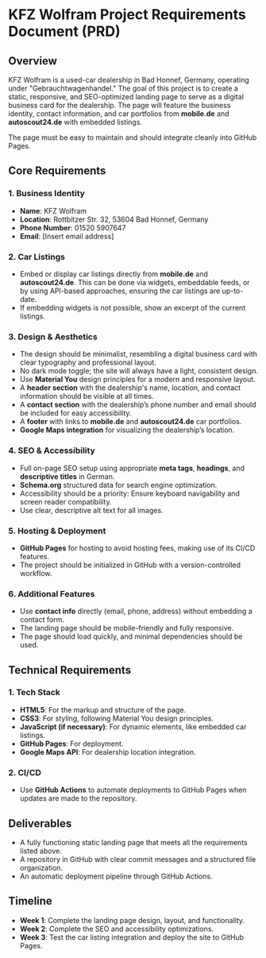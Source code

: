 ﻿# KFZ Wolfram Project Requirements Document (PRD)

## Overview
KFZ Wolfram is a used-car dealership in Bad Honnef, Germany, operating under "Gebrauchtwagenhandel." The goal of this project is to create a static, responsive, and SEO-optimized landing page to serve as a digital business card for the dealership. The page will feature the business identity, contact information, and car portfolios from **mobile.de** and **autoscout24.de** with embedded listings.

The page must be easy to maintain and should integrate cleanly into GitHub Pages.

## Core Requirements

### 1. **Business Identity**
- **Name**: KFZ Wolfram
- **Location**: Rottbitzer Str. 32, 53604 Bad Honnef, Germany
- **Phone Number**: 01520 5907647
- **Email**: [Insert email address]

### 2. **Car Listings**
- Embed or display car listings directly from **mobile.de** and **autoscout24.de**. This can be done via widgets, embeddable feeds, or by using API-based approaches, ensuring the car listings are up-to-date.
- If embedding widgets is not possible, show an excerpt of the current listings.

### 3. **Design & Aesthetics**
- The design should be minimalist, resembling a digital business card with clear typography and professional layout.
- No dark mode toggle; the site will always have a light, consistent design.
- Use **Material You** design principles for a modern and responsive layout.
- A **header section** with the dealership's name, location, and contact information should be visible at all times.
- A **contact section** with the dealership’s phone number and email should be included for easy accessibility.
- A **footer** with links to **mobile.de** and **autoscout24.de** car portfolios.
- **Google Maps integration** for visualizing the dealership’s location.

### 4. **SEO & Accessibility**
- Full on-page SEO setup using appropriate **meta tags**, **headings**, and **descriptive titles** in German.
- **Schema.org** structured data for search engine optimization.
- Accessibility should be a priority: Ensure keyboard navigability and screen reader compatibility.
- Use clear, descriptive alt text for all images.

### 5. **Hosting & Deployment**
- **GitHub Pages** for hosting to avoid hosting fees, making use of its CI/CD features.
- The project should be initialized in GitHub with a version-controlled workflow.

### 6. **Additional Features**
- Use **contact info** directly (email, phone, address) without embedding a contact form.
- The landing page should be mobile-friendly and fully responsive.
- The page should load quickly, and minimal dependencies should be used.

## Technical Requirements

### 1. **Tech Stack**
- **HTML5**: For the markup and structure of the page.
- **CSS3**: For styling, following Material You design principles.
- **JavaScript (if necessary)**: For dynamic elements, like embedded car listings.
- **GitHub Pages**: For deployment.
- **Google Maps API**: For dealership location integration.

### 2. **CI/CD**
- Use **GitHub Actions** to automate deployments to GitHub Pages when updates are made to the repository.

## Deliverables
- A fully functioning static landing page that meets all the requirements listed above.
- A repository in GitHub with clear commit messages and a structured file organization.
- An automatic deployment pipeline through GitHub Actions.

## Timeline
- **Week 1**: Complete the landing page design, layout, and functionality.
- **Week 2**: Complete the SEO and accessibility optimizations.
- **Week 3**: Test the car listing integration and deploy the site to GitHub Pages.
